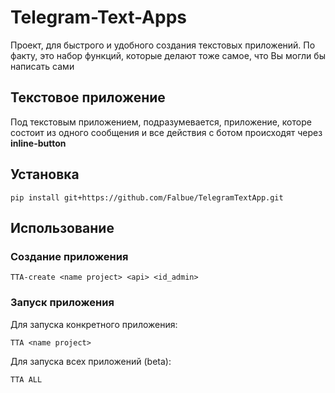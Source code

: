 **<h1>Telegram-Text-Apps</h1>**
Проект, для быстрого и удобного создания текстовых приложений. По факту, это набор функций, которые делают тоже самое, что Вы могли бы написать сами

**<h2>Текстовое приложение</h2>**
Под текстовым приложением, подразумевается, приложение, которе состоит из одного сообщения и все действия с ботом происходят через __inline-button__

## Установка
```shell
pip install git+https://github.com/Falbue/TelegramTextApp.git
```

## Использование
### Создание приложения
```shell
TTA-create <name project> <api> <id_admin>
```

### Запуск приложения
Для запуска конкретного приложения:
```shell
TTA <name project>
```

Для запуска всех приложений (beta):
```shell
TTA ALL
```
